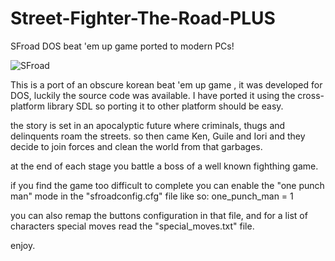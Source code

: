 # Street-Fighter-The-Road-PLUS
SFroad DOS beat 'em up game ported to modern PCs!


![SFroad](https://github.com/user-attachments/assets/5e7e6f7c-fb13-4ffe-90f3-4a45c56cb35d)

This is a port of an obscure korean beat 'em up game ,  it was developed for DOS,  luckily the source code was available.
I have ported it using the cross-platform library SDL so porting it to other platform should be easy.

the story is set in an apocalyptic future where criminals, thugs and delinquents roam the streets. so then came Ken, Guile and Iori and they decide to join forces and clean the world from that garbages.   

at the end of each stage you battle a boss of a well known fighthing game.

if you find the game too difficult to complete you can enable the "one punch man" mode in the "sfroadconfig.cfg" file like so: one_punch_man = 1

you can also remap the buttons configuration in that file,  and for a list of characters special moves read the "special_moves.txt" file.

enjoy.
